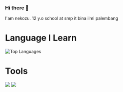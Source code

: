 ### Hi there 👋

I'am nekozu. 12 y.o school at smp it bina ilmi palembang

# Language I Learn
![Top Languages](https://github-readme-stats.vercel.app/api/top-langs/?username=nekozu&custom_title=Languages%20I%20Learn&theme=tokyonight&hide_border=true)

# Tools
<p>
    <img src="https://img.shields.io/badge/Visual%20Studio%20Code-Visual%20Studio%20Code-blue?&logo=visual%20studio%20code&logoColor=blue" />
    <img src="https://img.shields.io/badge/Termux-Termux-black?&logo=termux&logoColor=black" />
</p>
